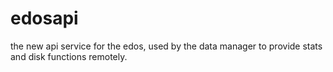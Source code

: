 # edosapi

the new api service for the edos, used by the data manager to provide stats and disk functions remotely.